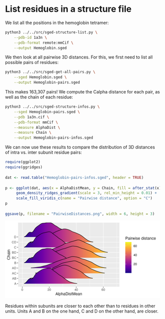 # List residues in a structure file

We list all the positions in the hemoglobin tetramer:

```bash
python3 ../../src/sged-structure-list.py \
    --pdb-id 1a3n \
    --pdb-format remote:mmCif \
    --output Hemoglobin.sged
```

We then look at all pairwise 3D distances. For this, we first need to list all possible pairs of residues:

```bash
python3 ../../src/sged-get-all-pairs.py \
    --sged Hemoglobin.sged \
    --output Hemoglobin-pairs.sged
```

This makes 163,307 pairs! We compute the Calpha distance for each pair, as well as the chain of each residue:

```bash
python3 ../../src/sged-structure-infos.py \
    --sged Hemoglobin-pairs.sged \
    --pdb 1a3n.cif \
    --pdb-format mmCif \
    --measure AlphaDist \
    --measure Chain \
    --output Hemoglobin-pairs-infos.sged
```

We can now use these results to compare the distribution of 3D distances of intra vs. inter subunit residue pairs:

```r
require(ggplot2)
require(ggridges)

dat <- read.table("Hemoglobin-pairs-infos.sged", header = TRUE)

p <- ggplot(dat, aes(x = AlphaDistMean, y = Chain, fill = after_stat(x))) + 
     geom_density_ridges_gradient(scale = 3, rel_min_height = 0.01) +
     scale_fill_viridis_c(name = "Pairwise distance", option = "C")
p

ggsave(p, filename = "PairwiseDistances.png", width = 6, height = 3)
```

![](PairwiseDistances.png)

Residues within subunits are closer to each other than to residues in other units.
Units A and B on the one hand, C and D on the other hand, are closer.

